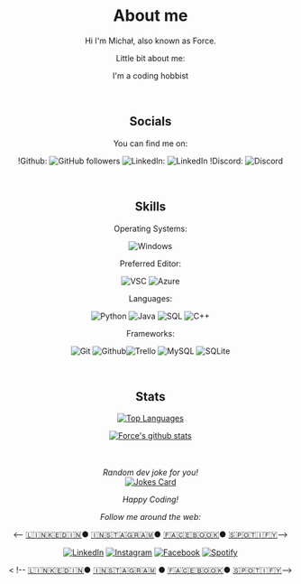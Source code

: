 <div align="center">

# About me

Hi I'm Michał, also known as Force.
</br>

Little bit about me:

I'm a coding hobbist

</br>

## Socials

You can find me on:

!Github: ![GitHub followers](https://img.shields.io/github/followers/force-7?label=Followers&style=flat-square&logo=github)
![LinkedIn](https://www.linkedin.com/in/michał-pawełczyk-7a55461b6/): ![LinkedIn](https://img.shields.io/badge/Name:-Michał%20Pawełczyk-blue?style=flat-square&logo=linkedin)
!Discord: ![Discord](https://img.shields.io/badge/Tag-Force%230761-blue?style=flat-square&logo=discord)


</br>

## Skills

Operating Systems:

![Windows](https://img.shields.io/badge/OS-Win10-blue?style=flat-square&logo=windows)

Preferred Editor:

![VSC](https://img.shields.io/badge/Editor-VSC-blue?style=flat-square&logo=visual-studio-code) ![Azure](https://img.shields.io/badge/Editor-Azure-blue?style=flat-square&logo=microsoft-azure)

Languages:

![Python](https://img.shields.io/badge/Code-Python-blue?style=flat-square&logo=python) ![Java](https://img.shields.io/badge/Code-Java-blue?style=flat-square&logo=java) ![SQL](https://img.shields.io/badge/Code-SQL-blue?style=flat-square&logo=Microsoft-SQL-Server) ![C++](https://img.shields.io/badge/Code-C++-blue?style=flat-square&logo=cplusplus)

Frameworks:

![Git](https://img.shields.io/badge/Tool-Git-blue?style=flat-square&logo=git) ![Github](https://img.shields.io/badge/Tool-Github-blue?style=flat-square&logo=github)![Trello](https://img.shields.io/badge/Tool-Trello-blue?style=flat-square&logo=trello) ![MySQL](https://img.shields.io/badge/Tool-MySQL-blue?style=flat-square&logo=MySQL) ![SQLite](https://img.shields.io/badge/Tool-SQLite-blue?style=flat-square&logo=SQLite)

</br>
</div>

<div align="center">

## Stats

[![Top Languages](https://github-readme-stats.vercel.app/api/top-langs/?username=force-7&theme=tokyonight&layout=compact)](https://github.com/anuraghazra/github-readme-stats)

[![Force's github stats](https://github-readme-stats.vercel.app/api?username=force-7&theme=tokyonight)](https://github.com/anuraghazra/github-readme-stats)

</br>
</br>
<i>Random dev joke for you!</i><br>
<a href="https://readme-jokes.vercel.app"><img align="center" src="https://readme-jokes.vercel.app/api?bgColor=%23073b4c&textColor=%2306d6a0&aColor=%2306d6a0&borderColor=%2306d6a0" alt="Jokes Card"></a>

<i>Happy Coding!</i>

<i>Follow me around the web:</i><br>

<-- <a target="_blank" href="https://www.linkedin.com/in/michał-pawełczyk-7a55461b6/">🇱​🇮​🇳​🇰​🇪​🇩​🇮​🇳​</a> ●
<a target="_blank" href="https://www.instagram.com/forcus7/">🇮​🇳​🇸​🇹​🇦​🇬​🇷​🇦​🇲​</a> ●
<a target="_blank" href="https://www.facebook.com/profile.php?id=100000680847293">🇫​🇦​🇨​🇪​🇧​🇴​🇴​🇰​</a> ●
<a target="_blank" href="https://open.spotify.com/user/1173758352">🇸​🇵​🇴​🇹​🇮​🇫​🇾​</a> -->

<a href="https://www.linkedin.com/in/michał-pawełczyk-7a55461b6/" target="_blank"><img src="https://img.shields.io/badge/LinkedIn-%230077B5.svg?&style=flat-square&logo=linkedin&logoColor=white" alt="LinkedIn"></a>
<a href="https://www.instagram.com/forcus7/"><img src="https://img.shields.io/badge/Instagram-%23E4405F.svg?&style=flat-square&logo=instagram&logoColor=white" alt="Instagram"></a>
<a href="https://www.facebook.com/profile.php?id=100000680847293" target="_blank"><img src="https://img.shields.io/badge/Facebook-%231877F2.svg?&style=flat-square&logo=facebook&logoColor=white" alt="Facebook"></a>
<a href="https://open.spotify.com/user/1173758352" target="_blank"><img src="https://img.shields.io/badge/Spotify-%231ED760.svg?&style=flat-square&logo=spotify&logoColor=white" alt="Spotify"></a>

<   !-- [🇱​🇮​🇳​🇰​🇪​🇩​🇮​🇳​](https://www.linkedin.com/in/michał-pawełczyk-7a55461b6/) ● [🇮​🇳​🇸​🇹​🇦​🇬​🇷​🇦​🇲​](https://www.instagram.com/forcus7/) ● [🇫​🇦​🇨​🇪​🇧​🇴​🇴​🇰​](https://www.facebook.com/profile.php?id=100000680847293) ● [🇸​🇵​🇴​🇹​🇮​🇫​🇾​](https://open.spotify.com/user/1173758352) -->

</div>
